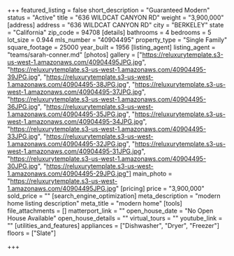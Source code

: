+++
featured_listing = false
short_description = "Guaranteed Modern"
status = "Active"
title = "636 WILDCAT CANYON RD"
weight = "3,900,000"
[address]
address = "636 WILDCAT CANYON RD"
city = "BERKELEY"
state = "California"
zip_code = 94708
[details]
bathrooms = 4
bedrooms = 5
lot_size = 0.944
mls_number = "40904495"
property_type = "Single Family"
square_footage = 25000
year_built = 1956
[listing_agent]
listing_agent = "teams/sarah-conner.md"
[photos]
gallery = ["https://reluxurytemplate.s3-us-west-1.amazonaws.com/40904495JPG.jpg", "https://reluxurytemplate.s3-us-west-1.amazonaws.com/40904495-39JPG.jpg", "https://reluxurytemplate.s3-us-west-1.amazonaws.com/40904495-38JPG.jpg", "https://reluxurytemplate.s3-us-west-1.amazonaws.com/40904495-37JPG.jpg", "https://reluxurytemplate.s3-us-west-1.amazonaws.com/40904495-36JPG.jpg", "https://reluxurytemplate.s3-us-west-1.amazonaws.com/40904495-35JPG.jpg", "https://reluxurytemplate.s3-us-west-1.amazonaws.com/40904495-34JPG.jpg", "https://reluxurytemplate.s3-us-west-1.amazonaws.com/40904495-33JPG.jpg", "https://reluxurytemplate.s3-us-west-1.amazonaws.com/40904495-32JPG.jpg", "https://reluxurytemplate.s3-us-west-1.amazonaws.com/40904495-31JPG.jpg", "https://reluxurytemplate.s3-us-west-1.amazonaws.com/40904495-30JPG.jpg", "https://reluxurytemplate.s3-us-west-1.amazonaws.com/40904495-29JPG.jpg"]
main_photo = "https://reluxurytemplate.s3-us-west-1.amazonaws.com/40904495JPG.jpg"
[pricing]
price = "3,900,000"
sold_price = ""
[search_engine_optimization]
meta_description = "modern home listing description"
meta_title = "modern home"
[tools]
file_attachments = []
matterport_link = ""
open_house_date = "No Open House Available"
open_house_details = ""
virtual_tours = ""
youtube_link = ""
[utilities_and_features]
appliances = ["Dishwasher", "Dryer", "Freezer"]
floors = ["Slate"]

+++
